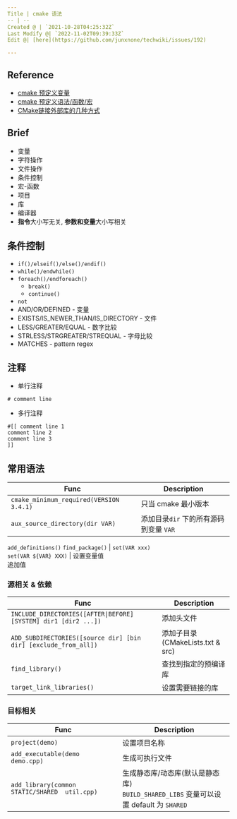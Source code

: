 ```yaml
---
Title | cmake 语法
-- | --
Created @ | `2021-10-28T04:25:32Z`
Last Modify @| `2022-11-02T09:39:33Z`
Edit @| [here](https://github.com/junxnone/techwiki/issues/192)

---
```

## Reference

- [cmake 预定义变量](https://cmake.org/cmake/help/latest/manual/cmake-variables.7.html)
- [cmake 预定义语法/函数/宏](https://cmake.org/cmake/help/latest/manual/cmake-commands.7.html)
- [CMake链接外部库的几种方式](https://blog.csdn.net/liangshui999/article/details/106425753)



## Brief
- 变量
- 字符操作
- 文件操作
- 条件控制
- 宏-函数
- 项目
- 库
- 编译器
- **指令**大小写无关, **参数和变量**大小写相关


## 条件控制
- `if()/elseif()/else()/endif()`
- `while()/endwhile()`
- `foreach()/endforeach()`
  - `break()`
  - `continue()`
- `not`
- AND/OR/DEFINED - 变量
- EXISTS/IS_NEWER_THAN/IS_DIRECTORY - 文件
- LESS/GREATER/EQUAL - 数字比较
- STRLESS/STRGREATER/STREQUAL - 字母比较
- MATCHES - pattern regex


## 注释

- 单行注释

```
# comment line
```

- 多行注释

```
#[[ comment line 1
comment line 2
comment line 3
]]
```

## 常用语法

Func | Description
-- | --
`cmake_minimum_required(VERSION 3.4.1)` |  只当 cmake 最小版本
`aux_source_directory(dir VAR)` | 添加目录`dir` 下的所有源码到变量 `VAR`
`add_definitions()`
`find_package()` | 
`set(VAR xxx)`<br>`set(VAR ${VAR} XXX)` | 设置变量值<br>追加值

### 源相关 & 依赖

Func | Description
-- | --
`INCLUDE_DIRECTORIES([AFTER\|BEFORE] [SYSTEM] dir1 [dir2 ...])` | 添加头文件
`ADD_SUBDIRECTORIES([source dir] [bin dir] [exclude_from_all])` | 添加子目录(CMakeLists.txt & src)
`find_library()` | 查找到指定的预编译库
`target_link_libraries()` | 设置需要链接的库


### 目标相关

Func | Description
-- | --
`project(demo)` | 设置项目名称
`add_executable(demo demo.cpp)` | 生成可执行文件
`add_library(common STATIC/SHARED  util.cpp)` | 生成静态库/动态库(默认是静态库)<br> `BUILD_SHARED_LIBS` 变量可以设置 default 为 `SHARED`

